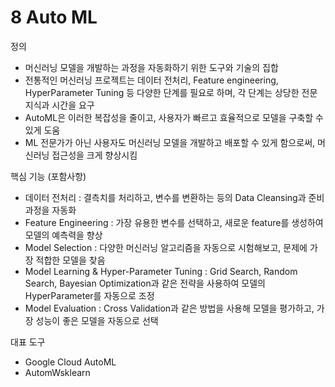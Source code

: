 # 8 Auto ML

정의

- 머신러닝 모델을 개발하는 과정을 자동화하기 위한 도구와 기술의 집합
- 전통적인 머신러닝 프로젝트는 데이터 전처리, Feature engineering, HyperParameter Tuning 등 다양한 단계를 필요로 하며, 각 단계는 상당한 전문 지식과 시간을 요구
- AutoML은 이러한 복잡성을 줄이고, 사용자가 빠르고 효율적으로 모델을 구축할 수 있게 도움
- ML 전문가가 아닌 사용자도 머신러닝 모델을 개발하고 배포할 수 있게 함으로써, 머신러닝 접근성을 크게 향상시킴

핵심 기능 (포함사항)

- 데이터 전처리 : 결측치를 처리하고, 변수를 변환하는 등의 Data Cleansing과 준비 과정을 자동화
- Feature Engineering : 가장 유용한 변수를 선택하고, 새로운 feature를 생성하여 모델의 예측력을 향상
- Model Selection : 다양한 머신러닝 알고리즘을 자동으로 시험해보고, 문제에 가장 적합한 모델을 찾음
- Model Learning & Hyper-Parameter Tuning : Grid Search, Random Search, Bayesian Optimization과 같은 전략을 사용하여 모델의 HyperParameter를 자동으로 조정
- Model Evaluation : Cross Validation과 같은 방법을 사용해 모델을 평가하고, 가장 성능이 좋은 모델을 자동으로 선택

대표 도구

- Google Cloud AutoML
- AutomWsklearn
